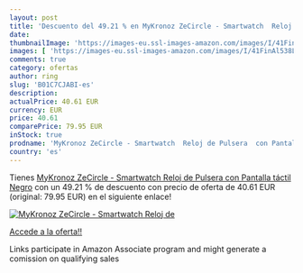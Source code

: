 ```yaml
---
layout: post
title: 'Descuento del 49.21 % en MyKronoz ZeCircle - Smartwatch  Reloj de'
date: 
thumbnailImage: 'https://images-eu.ssl-images-amazon.com/images/I/41FinAl538L._SL200_.jpg'
images: [ 'https://images-eu.ssl-images-amazon.com/images/I/41FinAl538L._SL200_.jpg' ]
comments: true
category: ofertas
author: ring
slug: 'B01C7CJABI-es'
description:
actualPrice: 40.61 EUR
currency: EUR
price: 40.61
comparePrice: 79.95 EUR
inStock: true
prodname: 'MyKronoz ZeCircle - Smartwatch  Reloj de Pulsera  con Pantalla táctil  Negro'
country: 'es'
---
```


Tienes [MyKronoz ZeCircle - Smartwatch  Reloj de Pulsera  con Pantalla táctil  Negro](https://www.amazon.es/dp/B01C7CJABI/?tag=tolees-21) con un 49.21 % de descuento con precio de oferta de 40.61 EUR (original: 79.95 EUR) en el siguiente enlace!

[![MyKronoz ZeCircle - Smartwatch  Reloj de](https://images-eu.ssl-images-amazon.com/images/I/41FinAl538L._SL200_.jpg)](https://www.amazon.es/dp/B01C7CJABI/?tag=tolees-21)

[Accede a la oferta!!](https://www.amazon.es/dp/B01C7CJABI/?tag=tolees-21)

Links participate in Amazon Associate program and might generate a comission on qualifying sales


